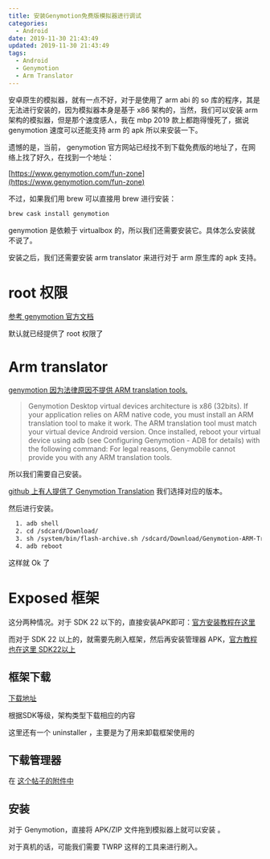 ```yaml
---
title: 安装Genymotion免费版模拟器进行调试
categories:
  - Android
date: 2019-11-30 21:43:49
updated: 2019-11-30 21:43:49
tags: 
  - Android
  - Genymotion
  - Arm Translator
---
```


安卓原生的模拟器，就有一点不好，对于是使用了 arm abi 的 so 库的程序，其是无法进行安装的，因为模拟器本身是基于 x86 架构的，当然，我们可以安装 arm 架构的模拟器，但是那个速度感人，我在 mbp 2019 款上都跑得慢死了，据说 genymotion 速度可以还能支持 arm 的 apk 所以来安装一下。

<!--more-->

遗憾的是，当前， genymotion 官方网站已经找不到下载免费版的地址了，在网络上找了好久，在找到一个地址：

[https://www.genymotion.com/fun-zone](https://www.genymotion.com/fun-zone)

不过，如果我们用 brew 可以直接用 brew 进行安装：

```sh
brew cask install genymotion
```

genymotion 是依赖于 virtualbox 的，所以我们还需要安装它。具体怎么安装就不说了。

安装之后，我们还需要安装 arm translator 来进行对于 arm 原生库的 apk 支持。


# root 权限

[参考 genymotion 官方文档](https://docs.genymotion.com/paas/7.0/18_Using_root_access.html#from-an-application)

默认就已经提供了 root 权限了

# Arm translator

[genymotion 因为法律原因不提供 ARM translation tools.](https://docs.genymotion.com/desktop/3.0/03_Virtual_devices/032_Deploying_an_application.html#applications-with-arm-code)

>Genymotion Desktop virtual devices architecture is x86 (32bits). If your application relies on ARM native code, you must install an ARM translation tool to make it work. The ARM translation tool must match your virtual device Android version. Once installed, reboot your virtual device using adb (see Configuring Genymotion - ADB for details) with the following command:
>For legal reasons, Genymobile cannot provide you with any ARM translation tools.

所以我们需要自己安装。

[github 上有人提供了 Genymotion Translation](https://github.com/m9rco/Genymotion_ARM_Translation) 我们选择对应的版本。

然后进行安装。

```sh
  1. adb shell
  2. cd /sdcard/Download/
  3. sh /system/bin/flash-archive.sh /sdcard/Download/Genymotion-ARM-Translation.zip
  4. adb reboot
```

这样就 Ok 了



# Exposed 框架

这分两种情况。对于  SDK 22 以下的，直接安装APK即可：[官方安装教程在这里](https://repo.xposed.info/module/de.robv.android.xposed.installer)

而对于 SDK 22 以上的，就需要先刷入框架，然后再安装管理器 APK，[官方教程也在这里 SDK22以上](http://forum.xda-developers.com/showthread.php?t=3034811)



## 框架下载

[下载地址](https://dl-xda.xposed.info/framework/)

根据SDK等级，架构类型下载相应的内容

这里还有一个 uninstaller ，主要是为了用来卸载框架使用的

## 下载管理器

在 [这个帖子的附件中](https://forum.xda-developers.com/showthread.php?t=3034811)

## 安装

对于 Genymotion，直接将 APK/ZIP 文件拖到模拟器上就可以安装 。

对于真机的话，可能我们需要 TWRP 这样的工具来进行刷入。
